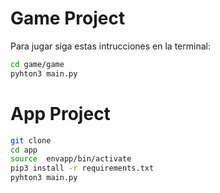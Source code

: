 # Game Project 

Para jugar siga estas intrucciones en la terminal:
```sh
cd game/game
pyhton3 main.py
```
# App Project  

```sh
git clone
cd app 
source  envapp/bin/activate
pip3 install -r requirements.txt
pyhton3 main.py
```
